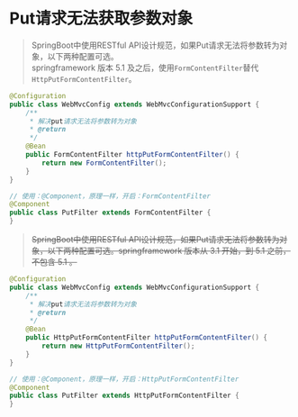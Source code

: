 # Put请求无法获取参数对象

> SpringBoot中使用RESTful API设计规范，如果Put请求无法将参数转为对象，以下两种配置可选。  
> springframework 版本 5.1 及之后，使用```FormContentFilter```替代```HttpPutFormContentFilter```。  

```java
@Configuration
public class WebMvcConfig extends WebMvcConfigurationSupport {
    /**
     * 解决put请求无法将参数转为对象
     * @return
     */
    @Bean
    public FormContentFilter httpPutFormContentFilter() {
        return new FormContentFilter();
    }
}
```

```java
// 使用：@Component，原理一样，开启：FormContentFilter
@Component
public class PutFilter extends FormContentFilter {
}
```

> ~~SpringBoot中使用RESTful API设计规范，如果Put请求无法将参数转为对象，以下两种配置可选。springframework 版本从 3.1 开始，到 5.1 之前，不包含 5.1 。~~

```java
@Configuration
public class WebMvcConfig extends WebMvcConfigurationSupport {
    /**
     * 解决put请求无法将参数转为对象
     * @return
     */
    @Bean
    public HttpPutFormContentFilter httpPutFormContentFilter() {
        return new HttpPutFormContentFilter();
    }
}
```

```java
// 使用：@Component，原理一样，开启：HttpPutFormContentFilter
@Component
public class PutFilter extends HttpPutFormContentFilter {
}
```



